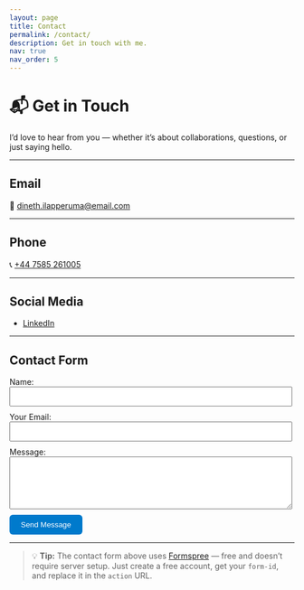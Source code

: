 ```yaml
---
layout: page
title: Contact
permalink: /contact/
description: Get in touch with me.
nav: true
nav_order: 5
---
```


# 📬 Get in Touch

I’d love to hear from you — whether it’s about collaborations, questions, or just saying hello.

---

## Email

📧 [dineth.ilapperuma@email.com](mailto:dineth.ilapperuma@email.com)

---

## Phone

📞 [+44 7585 261005](tel:+447585261005)

---

## Social Media

- [LinkedIn](https://linkedin.com/in/ilapperuma)

---

## Contact Form

<form action="https://formspree.io/f/xyzpvvqz" method="POST" style="max-width: 500px;">
  <label>
    Name:<br>
    <input type="text" name="name" required style="width: 100%; padding: 8px; margin-bottom: 10px;">
  </label>
  <label>
    Your Email:<br>
    <input type="email" name="email" required style="width: 100%; padding: 8px; margin-bottom: 10px;">
  </label>
  <label>
    Message:<br>
    <textarea name="message" rows="5" required style="width: 100%; padding: 8px; margin-bottom: 10px;"></textarea>
  </label>
  <button type="submit" style="background: #007acc; color: white; padding: 10px 20px; border: none; border-radius: 6px; cursor: pointer;">
    Send Message
  </button>
</form>

---

> 💡 **Tip:** The contact form above uses [Formspree](https://formspree.io/) — free and doesn’t require server setup. Just create a free account, get your `form-id`, and replace it in the `action` URL.
